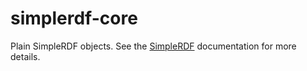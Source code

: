 # simplerdf-core

Plain SimpleRDF objects.
See the [SimpleRDF](https://github.com/simplerdf/simplerdf) documentation for more details.
